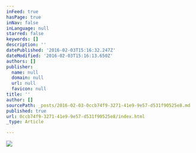 ```yaml
---
inFeed: true
hasPage: true
inNav: false
inLanguage: null
starred: false
keywords: []
description: ''
datePublished: '2016-02-03T15:16:32.247Z'
dateModified: '2016-02-03T15:16:13.650Z'
authors: []
publisher:
  name: null
  domain: null
  url: null
  favicon: null
title: ''
author: []
sourcePath: _posts/2016-02-03-0ccb74f9-3271-41e9-9e57-d531f90525e8.md
published: true
url: 0ccb74f9-3271-41e9-9e57-d531f90525e8/index.html
_type: Article

---
```

![](https://the-grid-user-content.s3-us-west-2.amazonaws.com/564e33e9-fff7-4df5-bbea-e33d0600aa4b.jpg)